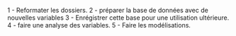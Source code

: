 1 - Reformater les dossiers.
2 - préparer la base de données avec de nouvelles variables
3 - Enrégistrer cette base pour une utilisation ultérieure.
4 - faire une analyse des variables.
5 - Faire les modélisations.